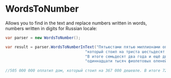 # WordsToNumber

Allows you to find in the text and replace numbers written in words, numbers written in digits for Russian locale:

```C#
var parser = new WordsToNumber();

var result = parser.WordsToNumberInText("Пятьюстами пятью миллионами оплатил дом, " +
                                   "который стоил на триста шестьдесят семь тысяч дешевле. " +
                                   "В итоге семьдесят два года и ещё двести пять лет мучений ста " +
                                   "одиннадцати тысяч фиолетовых оленей");
                                   
//505 000 000 оплатил дом, который стоил на 367 000 дешевле. В итоге 72 года и ещё 205 лет мучений 111 000 фиолетовых оленей     

```


